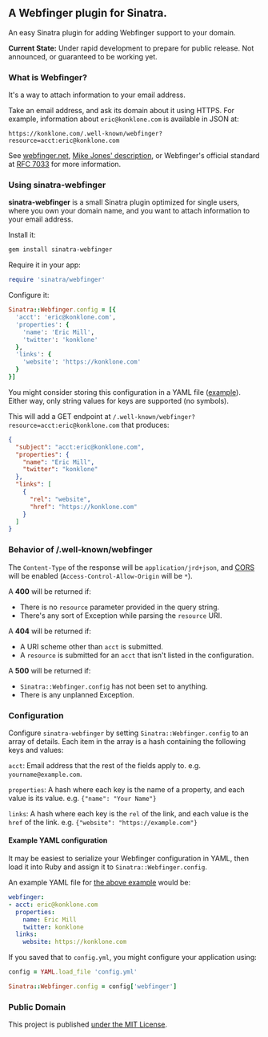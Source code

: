 ## A Webfinger plugin for Sinatra.

An easy Sinatra plugin for adding Webfinger support to your domain.

**Current State:** Under rapid development to prepare for public release. Not announced, or guaranteed to be working yet.

### What is Webfinger?

It's a way to attach information to your email address.

Take an email address, and ask its domain about it using HTTPS. For example, information about `eric@konklone.com` is available in JSON at:

```
https://konklone.com/.well-known/webfinger?resource=acct:eric@konklone.com
```

See [webfinger.net](http://webfinger.net), [Mike Jones' description](http://www.packetizer.com/webfinger/), or Webfinger's official standard at [RFC 7033](http://tools.ietf.org/html/rfc7033) for more information.

### Using sinatra-webfinger

**sinatra-webfinger** is a small Sinatra plugin optimized for single users, where you own your domain name, and you want to attach information to your email address.

Install it:

```bash
gem install sinatra-webfinger
```

Require it in your app:

```ruby
require 'sinatra/webfinger'
```

Configure it:

```ruby
Sinatra::Webfinger.config = [{
  'acct': 'eric@konklone.com',
  'properties': {
    'name': 'Eric Mill',
    'twitter': 'konklone'
  },
  'links': {
    'website': 'https://konklone.com'
  }
}]
```

You might consider storing this configuration in a YAML file ([example](#example-yaml-configuration)). Either way, only string values for keys are supported (no symbols).

This will add a GET endpoint at `/.well-known/webfinger?resource=acct:eric@konklone.com` that produces:

```json
{
  "subject": "acct:eric@konklone.com",
  "properties": {
    "name": "Eric Mill",
    "twitter": "konklone"
  },
  "links": [
    {
      "rel": "website",
      "href": "https://konklone.com"
    }
  ]
}
```

### Behavior of /.well-known/webfinger

The `Content-Type` of the response will be `application/jrd+json`, and [CORS](http://enable-cors.org/) will be enabled (`Access-Control-Allow-Origin` will be `*`).

A **400** will be returned if:

* There is no `resource` parameter provided in the query string.
* There's any sort of Exception while parsing the `resource` URI.

A **404** will be returned if:

* A URI scheme other than `acct` is submitted.
* A `resource` is submitted for an `acct` that isn't listed in the configuration.

A **500** will be returned if:

* `Sinatra::Webfinger.config` has not been set to anything.
* There is any unplanned Exception.


### Configuration

Configure `sinatra-webfinger` by setting `Sinatra::Webfinger.config` to an array of details. Each item in the array is a hash containing the following keys and values:

`acct`: Email address that the rest of the fields apply to. e.g. `yourname@example.com`.

`properties`: A hash where each key is the name of a property, and each value is its value. e.g. `{"name": "Your Name"}`

`links`: A hash where each key is the `rel` of the link, and each value is the `href` of the link. e.g. `{"website": "https://example.com"}`


#### Example YAML configuration

It may be easiest to serialize your Webfinger configuration in YAML, then load it into Ruby and assign it to `Sinatra::Webfinger.config`.

An example YAML file for [the above example](#using-sinatra-webfinger) would be:

```yaml
webfinger:
- acct: eric@konklone.com
  properties:
    name: Eric Mill
    twitter: konklone
  links:
    website: https://konklone.com
```

If you saved that to `config.yml`, you might configure your application using:

```ruby
config = YAML.load_file 'config.yml'

Sinatra::Webfinger.config = config['webfinger']
```

### Public Domain

This project is published [under the MIT License](LICENSE).